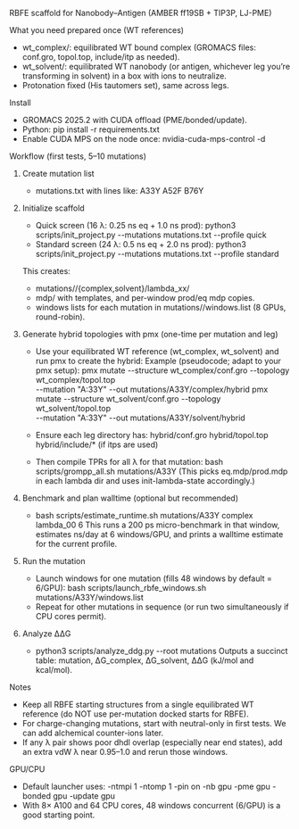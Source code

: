 RBFE scaffold for Nanobody–Antigen (AMBER ff19SB + TIP3P, LJ-PME)

What you need prepared once (WT references)
- wt_complex/: equilibrated WT bound complex (GROMACS files: conf.gro, topol.top, include/itp as needed).
- wt_solvent/: equilibrated WT nanobody (or antigen, whichever leg you’re transforming in solvent) in a box with ions to neutralize.
- Protonation fixed (His tautomers set), same across legs.

Install
- GROMACS 2025.2 with CUDA offload (PME/bonded/update).
- Python: pip install -r requirements.txt
- Enable CUDA MPS on the node once: nvidia-cuda-mps-control -d

Workflow (first tests, 5–10 mutations)
1) Create mutation list
   - mutations.txt with lines like:
     A33Y
     A52F
     B76Y

2) Initialize scaffold
   - Quick screen (16 λ: 0.25 ns eq + 1.0 ns prod):
     python3 scripts/init_project.py --mutations mutations.txt --profile quick
   - Standard screen (24 λ: 0.5 ns eq + 2.0 ns prod):
     python3 scripts/init_project.py --mutations mutations.txt --profile standard

   This creates:
   - mutations/<MUT>/{complex,solvent}/lambda_xx/
   - mdp/ with templates, and per-window prod/eq mdp copies.
   - windows lists for each mutation in mutations/<MUT>/windows.list (8 GPUs, round-robin).

3) Generate hybrid topologies with pmx (one-time per mutation and leg)
   - Use your equilibrated WT reference (wt_complex, wt_solvent) and run pmx to create the hybrid:
     Example (pseudocode; adapt to your pmx setup):
       pmx mutate --structure wt_complex/conf.gro --topology wt_complex/topol.top \
         --mutation "A:33Y" --out mutations/A33Y/complex/hybrid
       pmx mutate --structure wt_solvent/conf.gro --topology wt_solvent/topol.top \
         --mutation "A:33Y" --out mutations/A33Y/solvent/hybrid

   - Ensure each leg directory has:
       hybrid/conf.gro
       hybrid/topol.top
       hybrid/include/* (if itps are used)

   - Then compile TPRs for all λ for that mutation:
       bash scripts/grompp_all.sh mutations/A33Y
     (This picks eq.mdp/prod.mdp in each lambda dir and uses init-lambda-state accordingly.)

4) Benchmark and plan walltime (optional but recommended)
   - bash scripts/estimate_runtime.sh mutations/A33Y complex lambda_00 6
     This runs a 200 ps micro-benchmark in that window, estimates ns/day at 6 windows/GPU, and prints a walltime estimate for the current profile.

5) Run the mutation
   - Launch windows for one mutation (fills 48 windows by default = 6/GPU):
     bash scripts/launch_rbfe_windows.sh mutations/A33Y/windows.list
   - Repeat for other mutations in sequence (or run two simultaneously if CPU cores permit).

6) Analyze ΔΔG
   - python3 scripts/analyze_ddg.py --root mutations
     Outputs a succinct table: mutation, ΔG_complex, ΔG_solvent, ΔΔG (kJ/mol and kcal/mol).

Notes
- Keep all RBFE starting structures from a single equilibrated WT reference (do NOT use per-mutation docked starts for RBFE).
- For charge-changing mutations, start with neutral-only in first tests. We can add alchemical counter-ions later.
- If any λ pair shows poor dhdl overlap (especially near end states), add an extra vdW λ near 0.95–1.0 and rerun those windows.

GPU/CPU
- Default launcher uses: -ntmpi 1 -ntomp 1 -pin on -nb gpu -pme gpu -bonded gpu -update gpu
- With 8× A100 and 64 CPU cores, 48 windows concurrent (6/GPU) is a good starting point.
